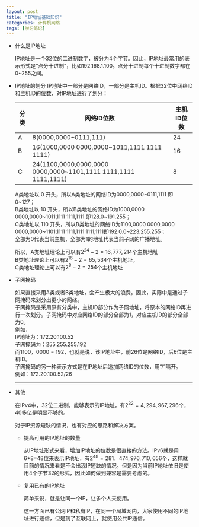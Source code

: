```yaml
---
layout: post
title: "IP地址基础知识"
categories: 计算机网络
tags: [学习笔记]
---
```


- 什么是IP地址

  IP地址是一个32位的二进制数字，被分为4个字节。因此，IP地址最常用的表示形式是“点分十进制”，比如192.168.1.100。点分十进制每个十进制数字都在0~255之间。

<!--more-->

- IP地址的划分
  IP地址中一部分是网络ID，一部分是主机ID。根据32位中网络ID和主机ID的位数，对IP地址进行了划分：

  | 分类   | 网络ID位数                                   | 主机ID位数 |
  | ---- | ---------------------------------------- | ------ |
  | A    | 8(0000,0000~0111,111)                    | 24     |
  | B    | 16(1000,0000 0000,0000~1011,1111 1111 1111) | 16     |
  | C    | 24(1100,0000,0000,0000 0000,0000~1101,1111 1111,1111 1111,1111) | 8      |

  A类地址以 0 开头，所以A类地址的网络ID为0000,0000~0111,1111 即0~127；  
  B类地址以 10 开头，所以B类地址的网络ID为1000,0000 0000,0000~1011,1111 1111,1111 即128.0~191.255；  
  C类地址以 110 开头，所以B类地址的网络ID为1100,0000 0000,0000 0000,0000~1101,1111 1111,1111 1111,1111即192.0.0~223.255.255；  
  全部为0代表当前主机，全部为1的地址代表当前子网的广播地址。  

  所以，A类地址理论上可以有$2^{24} - 2 = 16,777,214$个主机地址  
  B类地址理论上可以有$2^{16} - 2 = 65,534$个主机地址，  
  C类地址理论上可以有$2^8 - 2 = 254$个主机地址  

- 子网掩码

    如果直接采用A类或者B类地址，会产生极大的浪费。因此，实际中是通过子网掩码来划分出更小的网络。  
    子网掩码是采用原有分类中，主机ID部分作为子网地址，将原本的网络ID再进行一次划分。子网掩码中对应网络ID的部分全部为1，对应主机ID的部分全部为0。  
    例如，  
    IP地址为：172.20.100.52  
    子网掩码为：255.255.255.192  
    而1100，0000 = 192，也就是说，该IP地址中，前26位是网络ID，后6位是主机ID。  
    子网掩码的另一种表示方式是在IP地址后追加网络ID的位数，用“/”隔开。  
    例如：172.20.100.52/26  

    ***

- 其他

    在IPv4中，32位二进制，能够表示的IP地址，有$2^{32}=4,294,967,296$个，40多亿是明显不够的。

    对于IP资源短缺的情况，也有对应的思路和解决方案。

    -   提高可用的IP地址的数量

        从IP地址形式来看，增加IP地址的位数是很直接的方法。IPv6就是用6*8=48位来表示IP地址，有$2^{48}=281，474,976,710,656$个，这样就目前的情况来看是不会出现IP短缺的情况。但是因为当前IP地址依旧是使用4个字节32的形式，因此如何做到兼容是需要考虑的。

    -   复用已有的IP地址

        简单来说，就是让同一个IP，让多个人来使用。

        这一方面已有公网IP和私有IP，在同一个局域网内，大家使用不同的IP地址进行通信，但是到了互联网上，就使用公共IP通信。

    ​
